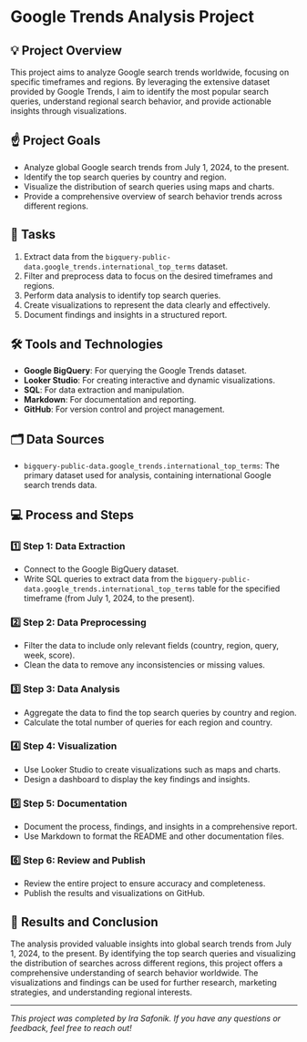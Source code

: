 # Google Trends Analysis Project

## 💡 Project Overview
This project aims to analyze Google search trends worldwide, focusing on specific timeframes and regions. By leveraging the extensive dataset provided by Google Trends, I aim to identify the most popular search queries, understand regional search behavior, and provide actionable insights through visualizations.

## ☝️ Project Goals
- Analyze global Google search trends from July 1, 2024, to the present.
- Identify the top search queries by country and region.
- Visualize the distribution of search queries using maps and charts.
- Provide a comprehensive overview of search behavior trends across different regions.

## 💼 Tasks
1. Extract data from the `bigquery-public-data.google_trends.international_top_terms` dataset.
2. Filter and preprocess data to focus on the desired timeframes and regions.
3. Perform data analysis to identify top search queries.
4. Create visualizations to represent the data clearly and effectively.
5. Document findings and insights in a structured report.

## 🛠️ Tools and Technologies
- **Google BigQuery**: For querying the Google Trends dataset.
- **Looker Studio**: For creating interactive and dynamic visualizations.
- **SQL**: For data extraction and manipulation.
- **Markdown**: For documentation and reporting.
- **GitHub**: For version control and project management.

## 🗂️ Data Sources
- `bigquery-public-data.google_trends.international_top_terms`: The primary dataset used for analysis, containing international Google search trends data.

## 💻 Process and Steps

### 1️⃣ Step 1: Data Extraction
- Connect to the Google BigQuery dataset.
- Write SQL queries to extract data from the `bigquery-public-data.google_trends.international_top_terms` table for the specified timeframe (from July 1, 2024, to the present).

### 2️⃣ Step 2: Data Preprocessing
- Filter the data to include only relevant fields (country, region, query, week, score).
- Clean the data to remove any inconsistencies or missing values.

### 3️⃣ Step 3: Data Analysis
- Aggregate the data to find the top search queries by country and region.
- Calculate the total number of queries for each region and country.

### 4️⃣ Step 4: Visualization
- Use Looker Studio to create visualizations such as maps and charts.
- Design a dashboard to display the key findings and insights.

### 5️⃣ Step 5: Documentation
- Document the process, findings, and insights in a comprehensive report.
- Use Markdown to format the README and other documentation files.

### 6️⃣ Step 6: Review and Publish
- Review the entire project to ensure accuracy and completeness.
- Publish the results and visualizations on GitHub.

## 🌿 Results and Conclusion
The analysis provided valuable insights into global search trends from July 1, 2024, to the present. By identifying the top search queries and visualizing the distribution of searches across different regions, this project offers a comprehensive understanding of search behavior worldwide. The visualizations and findings can be used for further research, marketing strategies, and understanding regional interests.

---

*This project was completed by Ira Safonik. If you have any questions or feedback, feel free to reach out!*


